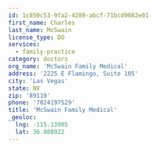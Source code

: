 ```yaml
---
id: 1c850c53-9fa2-4289-abcf-71bcd9082e01
first_name: Charles
last_name: McSwain
license_type: DO
services:
  - family-practice
category: doctors
org_name: 'McSwain Family Medical'
address: '2225 E Flamingo, Suite 105'
city: 'Las Vegas'
state: NV
zip: '89119'
phone: '7024197529'
title: 'McSwain Family Medical'
_geoloc:
  lng: -115.13905
  lat: 36.088922
---
```

